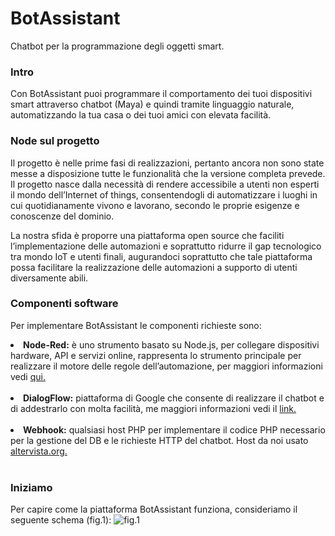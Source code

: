 # BotAssistant
Chatbot per la programmazione degli oggetti smart.

<h3>Intro</h3>

<p>Con BotAssistant puoi programmare il comportamento dei tuoi dispositivi smart attraverso chatbot (Maya) e quindi tramite linguaggio naturale, automatizzando la tua casa o dei tuoi amici con elevata facilità.</p>

<h3>Node sul progetto</h3>

<p>Il progetto è nelle prime fasi di realizzazioni, pertanto ancora non sono state messe a disposizione tutte le funzionalità che la versione completa prevede. Il progetto nasce dalla necessità di rendere accessibile a utenti non esperti il mondo dell’Internet of things, consentendogli di automatizzare i luoghi in cui quotidianamente vivono e lavorano, secondo le proprie esigenze e conoscenze del dominio.

La nostra sfida è proporre una piattaforma open source che faciliti l’implementazione delle automazioni e soprattutto ridurre il gap tecnologico tra mondo IoT e utenti finali, augurandoci soprattutto che tale piattaforma possa facilitare la realizzazione delle automazioni a supporto di utenti diversamente abili.
</p>

<h3>Componenti software</h3>

<p>Per implementare BotAssistant le componenti richieste sono:
  <li><b>Node-Red:</b> è uno strumento basato su Node.js, per collegare dispositivi hardware, API e servizi online, rappresenta lo   strumento principale per realizzare il motore delle regole dell’automazione, per maggiori informazioni vedi <a href="https://nodered.org/">qui.</a></li><br>
  
  <li><b>DialogFlow:</b> piattaforma di Google che consente di realizzare il chatbot e di addestrarlo con molta facilità, me maggiori informazioni vedi il <a href="https://dialogflow.com/">link.</a></li><br>
  
  <li><b>Webhook:</b> qualsiasi host PHP per implementare il codice PHP necessario per la gestione del DB e le richieste HTTP del chatbot. Host da noi usato <a href="http://altervista.org/">altervista.org.</a></li><br></p>
  
 <h3>Iniziamo</h3>
 
 <p>Per capire come la piattaforma BotAssistant funziona, consideriamo il seguente schema (fig.1):

<img src="smiley.gif" alt="fig.1">

</p>
